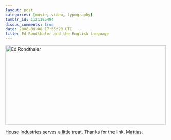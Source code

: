 ```yaml
---
layout: post
categories: [movie, video, typography]
tumblr_id: 1121196484
disqus_comments: true
date: 2008-09-08 17:55:23 UTC
title: Ed Rondthaler and the English language
---
```


<a href="http://www.houseind.com/movie/"><img src="/attachments/2008/09/ed-rondthaler.png" alt="Ed Rondthaler" title="Watch the movie..." width="500" height="248" class="alignnone size-full wp-image-721" /></a>

<a href="http://www.houseind.com/">House Industries</a> serves <a href="http://www.houseind.com/movie/">a little treat</a>. Thanks for the link, <a href="http://arrelid.com/">Mattias</a>.
